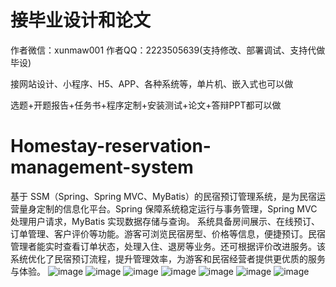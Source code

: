 # 接毕业设计和论文
作者微信：xunmaw001  作者QQ：2223505639(支持修改、部署调试、支持代做毕设)

接网站设计、小程序、H5、APP、各种系统等，单片机、嵌入式也可以做

选题+开题报告+任务书+程序定制+安装测试+论文+答辩PPT都可以做
# Homestay-reservation-management-system
基于 SSM（Spring、Spring MVC、MyBatis）的民宿预订管理系统，是为民宿运营量身定制的信息化平台。Spring 保障系统稳定运行与事务管理，Spring MVC 处理用户请求，MyBatis 实现数据存储与查询。  系统具备房间展示、在线预订、订单管理、客户评价等功能。游客可浏览民宿房型、价格等信息，便捷预订。民宿管理者能实时查看订单状态，处理入住、退房等业务。还可根据评价改进服务。该系统优化了民宿预订流程，提升管理效率，为游客和民宿经营者提供更优质的服务与体验。 
![image](https://github.com/user-attachments/assets/5376ab98-3bb4-4196-94f5-ccec71343dd4)
![image](https://github.com/user-attachments/assets/d50b6635-e819-4cfc-a5ea-d15f6fcec2ae)
![image](https://github.com/user-attachments/assets/4f03ffcc-fc1c-4abb-bcb4-d1667ee59a95)
![image](https://github.com/user-attachments/assets/29f837e2-1b18-46cb-acb3-817574e43850)
![image](https://github.com/user-attachments/assets/20b1fb19-052b-4a58-8b38-78675d83617a)
![image](https://github.com/user-attachments/assets/a3d9220e-c114-4928-8a6f-be76a7ba27d6)
![image](https://github.com/user-attachments/assets/4b05ddcb-465b-4e85-9761-9c1196fdb658)
